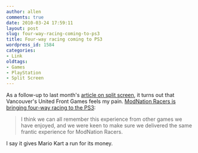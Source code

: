 ```yaml
---
author: allen
comments: true
date: 2010-03-24 17:59:11
layout: post
slug: four-way-racing-coming-to-ps3
title: Four-way racing coming to PS3
wordpress_id: 1584
categories:
- Link
oldtags:
- Games
- PlayStation
- Split Screen
---
```


As a follow-up to last month's [article on split screen](http://www.antipode.ca/2010/an-ode-to-split-screen/), it turns out that Vancouver's United Front Games feels my pain. [ModNation Racers is bringing four-way racing to the PS3](http://blog.us.playstation.com/2010/03/23/modnation-racers-ps3-bringing-back-the-split-screen/):


> I think we can all remember this experience from other games we have enjoyed, and we were keen to make sure we delivered the same frantic experience for ModNation Racers.


I say it gives Mario Kart a run for its money.
